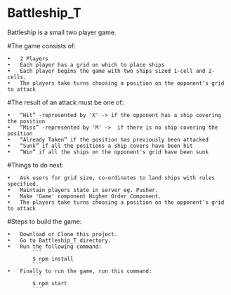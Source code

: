 # Battleship_T

Battleship is a small two player game.

#The game consists of:

	•	2 Players
	•	Each player has a grid on which to place ships
	•	Each player begins the game with two ships sized 1-cell and 2-cells.
	•	The players take turns choosing a position on the opponent’s grid to attack

#The result of an attack must be one of:

	•	“Hit” -represented by 'X' -> if the opponent has a ship covering the position
	•	“Miss” -represented by 'M' ->  if there is no ship covering the position
	•	“Already Taken” if the position has previously been attacked
	•	“Sunk” if all the positions a ship covers have been hit
	•	“Win” if all the ships on the opponent's grid have been sunk
  
#Things to do next:

	•	Ask users for grid size, co-ordinates to land ships with rules specified.
	•	Maintain players state in server eg. Pusher.
	•	Make 'Game' component Higher Order Component.
	•	The players take turns choosing a position on the opponent’s grid to attack   


#Steps to build the game:

	•	Download or Clone this project. 
	•	Go to Battleship_T directory.
	•	Run the following command:  
			```
			$ npm install
			```  
	•	Finally to run the game, run this command:  
			```
			$ npm start
			```  
